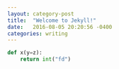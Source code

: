 ```yaml
---
layout: category-post
title:  "Welcome to Jekyll!"
date:   2016-08-05 20:20:56 -0400
categories: writing
---
```


```python
def x(y=z):
    return int("fd")
```